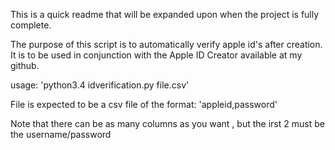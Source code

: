 This is a quick readme that will be expanded upon when the project is
fully complete.

The purpose of this script is to automatically verify apple id's after
creation. It is to be used in conjunction with the Apple ID Creator
available at my github.


usage:
    'python3.4 idverification.py file.csv'
    
File is expected to be a csv file of the format:
'appleid,password'

Note that there can be as many columns as you want , but the irst 2
must be the username/password

